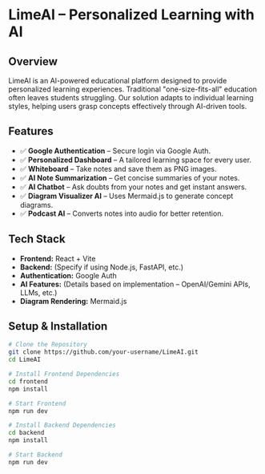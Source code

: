 #  LimeAI – Personalized Learning with AI  

##  Overview  
LimeAI is an AI-powered educational platform designed to provide personalized learning experiences. Traditional "one-size-fits-all" education often leaves students struggling. Our solution adapts to individual learning styles, helping users grasp concepts effectively through AI-driven tools.  

##  Features  
- ✅ **Google Authentication** – Secure login via Google Auth.  
- ✅ **Personalized Dashboard** – A tailored learning space for every user.  
- ✅ **Whiteboard** – Take notes and save them as PNG images.  
- ✅ **AI Note Summarization** – Get concise summaries of your notes.  
- ✅ **AI Chatbot** – Ask doubts from your notes and get instant answers.  
- ✅ **Diagram Visualizer AI** – Uses Mermaid.js to generate concept diagrams.  
- ✅ **Podcast AI** – Converts notes into audio for better retention.  

##  Tech Stack  
- **Frontend:** React + Vite  
- **Backend:** (Specify if using Node.js, FastAPI, etc.)  
- **Authentication:** Google Auth  
- **AI Features:** (Details based on implementation – OpenAI/Gemini APIs, LLMs, etc.)  
- **Diagram Rendering:** Mermaid.js  

##  Setup & Installation  
```sh
# Clone the Repository
git clone https://github.com/your-username/LimeAI.git
cd LimeAI

# Install Frontend Dependencies
cd frontend
npm install

# Start Frontend
npm run dev

# Install Backend Dependencies
cd backend
npm install

# Start Backend
npm run dev
